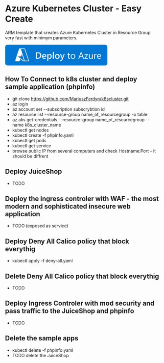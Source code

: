 # Azure Kubernetes Cluster - Easy Create

ARM template that creates Azure Kubernetes Cluster in Resource Group very fast with minimym parameters.


[![Deploy To Azure](https://raw.githubusercontent.com/Azure/azure-quickstart-templates/master/1-CONTRIBUTION-GUIDE/images/deploytoazure.svg?sanitize=true)](https://portal.azure.com/#create/Microsoft.Template/uri/https%3A%2F%2Fraw.githubusercontent.com%2FMariuszFerdyn%2Fk8scluster%2Fmaster%2Fk8s-2.json)


## How To Connect to k8s cluster and deploy sample application (phpinfo)
- git clone https://github.com/MariuszFerdyn/k8scluster.git
- az login
- az account set --subscription subscrybtion id
- az resource list --resource-group name_of_resourcegroup -o table
- az aks get-credentials --resource-group name_of_resourcegroup --name k8s_cluster_name
- kubectl get nodes
- kubectl create -f phpinfo.yaml
- kubectl get pods
- kubectl get service
- browse public IP from several computers and check Hostname:Port - it should be diffrent

## Deploy JuiceShop 
- TODO

## Deploy the ingress controler with WAF - the most modern and sophisticated insecure web application
- TODO (exposed as service)

## Deploy Deny All Calico policy that block everythig
- kubectl apply -f deny-all.yaml

## Delete Deny All Calico policy that block everythig
- TODO

## Deploy Ingress Controler with mod security and pass traffic to the JuiceShop and phpinfo
- TODO

## Delete the sample apps

- kubectl delete -f phpinfo.yaml
- TODO delete the JuiceShop


